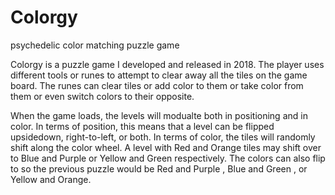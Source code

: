 # Colorgy
psychedelic color matching puzzle game 

Colorgy is a puzzle game I developed and released in 2018.  The player uses different tools or runes to attempt to clear away all the tiles on the game board.  The runes can clear tiles or add color to them or take color from them or even switch colors to their opposite.  

When the game loads, the levels will modualte both in positioning and in color.  In terms of position, this means that a level can be flipped upsidedown, right-to-left, or both.  In terms of color, the tiles will randomly shift along the color wheel. A level with Red and Orange tiles may shift over to Blue and Purple or Yellow and Green respectively.  The colors can also flip to so the previous puzzle would be Red and Purple , Blue and Green , or Yellow and Orange.  




